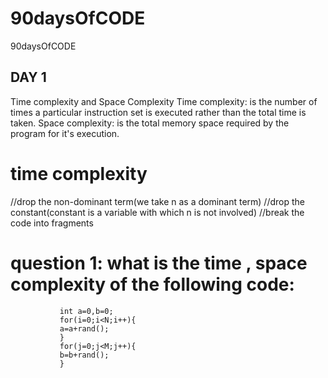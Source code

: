 # 90daysOfCODE
90daysOfCODE

## DAY 1
Time complexity and Space Complexity
Time complexity: is the number of times a particular instruction set is executed rather than the total time is taken.
Space complexity: is the total memory space required by the program for it's execution.
# time complexity 
  //drop the non-dominant term(we take n as a dominant term)
  //drop the constant(constant is a variable with which n is not involved)
  //break the code into fragments
# question 1: what is the time , space complexity of the following code:
               int a=0,b=0;
               for(i=0;i<N;i++){
               a=a+rand();
               }
               for(j=0;j<M;j++){
               b=b+rand();
               }
